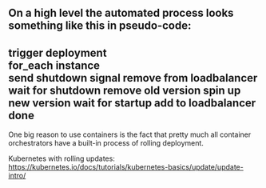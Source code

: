 On a high level the automated process looks something like this in pseudo-code:
---
trigger deployment  
for_each instance  
  send shutdown signal
  remove from loadbalancer
  wait for shutdown
  remove old version
  spin up new version
  wait for startup
  add to loadbalancer
done
---

One big reason to use containers is the fact that pretty much all container orchestrators have a built-in process of rolling deployment.

Kubernetes with rolling updates:
https://kubernetes.io/docs/tutorials/kubernetes-basics/update/update-intro/
